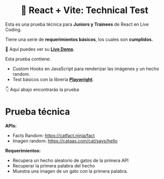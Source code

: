 <div align='center'>

# 🧾 React + Vite: Technical Test

</div>

Esta es una prueba técnica para **Juniors y Trainees** de React en Live Coding.

Tiene una serie de **requerimientos básicos**, los cuales son **cumplidos.**

🧩 Aquí puedes ver su [**Live Demo**]().

Esta prueba contiene:

- Custom Hooks en JavaScript para renderizar las imágenes y un hecho random.
- Test básicos con la librería [**Playwright**](https://playwright.dev/).

👇 Aquí abajo encontrarás la prueba

# Prueba técnica

**APIs:**

- Facts Random: https://catfact.ninja/fact
- Imagen random: https://cataas.com/cat/says/hello

**Requerimientos:**

- Recupera un hecho aleatorio de gatos de la primera API
- Recuperar la primera palabra del hecho
- Muestra una imagen de un gato con la primera palabra.
